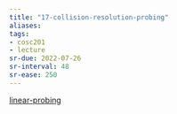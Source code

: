 ```yaml
---
title: "17-collision-resolution-probing"
aliases: 
tags: 
- cosc201
- lecture
sr-due: 2022-07-26
sr-interval: 48
sr-ease: 250
---
```


[linear-probing](notes/linear-probing.md)
